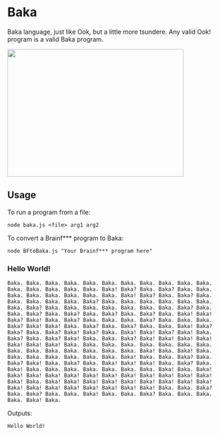 # Baka
Baka language, just like Ook, but a little more tsundere. Any valid Ook! program is a valid Baka program.

<img src="http://images2.fanpop.com/image/photos/10700000/Taiga-toradora-10711726-1280-960.jpg" width="400" height="290">

## Usage
To run a program from a file:

`node baka.js <file> arg1 arg2`

To convert a Brainf*** program to Baka:

`node BFtoBaka.js "Your Brainf*** program here"`

### Hello World!
		
```
Baka. Baka. Baka. Baka. Baka. Baka. Baka. Baka. Baka. Baka. Baka. Baka. Baka. Baka. Baka. Baka. Baka! Baka? Baka. Baka? Baka. Baka. Baka. Baka. Baka. Baka. Baka. Baka. Baka! Baka? Baka. Baka? Baka. Baka. Baka. Baka. Baka. Baka? Baka. Baka. Baka. Baka. Baka. Baka. Baka. Baka? Baka. Baka. Baka. Baka. Baka. Baka. Baka. Baka? Baka. Baka. Baka? Baka. Baka? Baka. Baka? Baka. Baka? Baka. Baka! Baka! Baka? Baka! Baka. Baka? Baka. Baka. Baka. Baka? Baka. Baka. Baka. Baka? Baka! Baka! Baka. Baka? Baka. Baka? Baka. Baka. Baka! Baka? Baka? Baka. Baka? Baka! Baka? Baka. Baka! Baka! Baka? Baka! Baka. Baka? Baka. Baka? Baka! Baka. Baka. Baka? Baka! Baka! Baka! Baka! Baka! Baka! Baka! Baka. Baka. Baka. Baka. Baka. Baka. Baka. Baka. Baka. Baka. Baka. Baka. Baka. Baka. Baka. Baka! Baka. Baka! Baka. Baka. Baka. Baka. Baka. Baka. Baka. Baka! Baka. Baka. Baka? Baka. Baka? Baka! Baka. Baka? Baka. Baka! Baka! Baka! Baka. Baka? Baka. Baka! Baka. Baka. Baka. Baka. Baka. Baka. Baka. Baka! Baka. Baka! Baka! Baka! Baka! Baka! Baka! Baka! Baka! Baka! Baka! Baka! Baka! Baka! Baka. Baka! Baka! Baka! Baka! Baka! Baka! Baka! Baka! Baka! Baka! Baka! Baka! Baka! Baka! Baka! Baka! Baka! Baka. Baka. Baka? Baka. Baka? Baka. Baka. Baka! Baka. Baka. Baka? Baka. Baka. Baka. Baka. Baka! Baka. 
```

Outputs:

`Hello World!`
